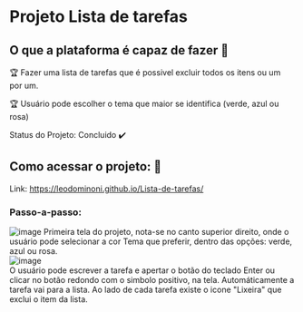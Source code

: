 # Projeto Lista de tarefas
 
 ## O que a plataforma é capaz de fazer :checkered_flag:

:trophy: Fazer uma lista de tarefas que é possivel excluir todos os itens ou um por um. 

:trophy: Usuário pode escolher o tema que maior se identifica (verde, azul ou rosa) 
 
Status do Projeto: Concluido :heavy_check_mark:

## Como acessar o projeto: :dash:
Link: https://leodominoni.github.io/Lista-de-tarefas/

### Passo-a-passo:
![image](https://user-images.githubusercontent.com/95833042/213947646-b07b3d7c-dae7-4121-9c8c-27094efadfb6.png)
Primeira tela do projeto, nota-se no canto superior direito, onde o usuário pode selecionar a cor Tema que preferir, dentro das opções: verde, azul ou rosa.
<br>
![image](https://user-images.githubusercontent.com/95833042/213947697-9068e027-a2a2-4762-a798-79fd2cd9118c.png)
<br>
O usuário pode escrever a tarefa e apertar o botão do teclado Enter ou clicar no botão redondo com o simbolo positivo, na tela.
Automáticamente a tarefa vai para a lista.
Ao lado de cada tarefa existe o icone "Lixeira" que exclui o item da lista.
